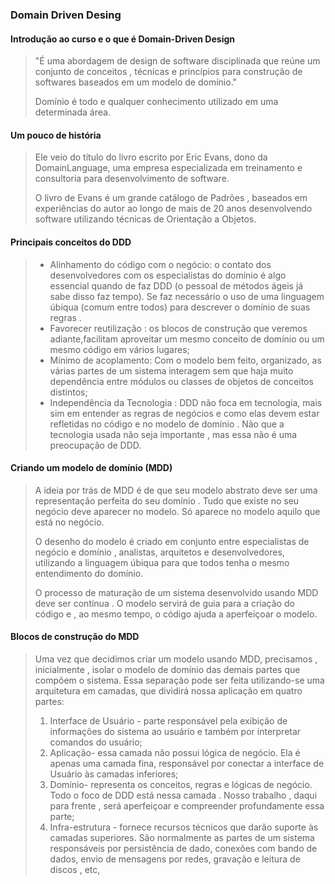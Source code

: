 ### **Domain Driven Desing**

#### **Introdução ao curso e o que é Domain-Driven Design**

> "É uma abordagem de design de software disciplinada que reúne um conjunto de conceitos , técnicas e princípios para construção de softwares baseados em um modelo de domínio."
>
> Domínio é todo e qualquer conhecimento utilizado em uma determinada área.

#### **Um pouco de história** 

> Ele veio do título do livro escrito por Eric Evans, dono da DomainLanguage, uma empresa especializada em treinamento e consultoria para desenvolvimento de software.
>
> O livro de Evans é um grande catálogo de Padrões , baseados em experiências do autor ao longo de mais de 20 anos desenvolvendo software utilizando técnicas de Orientação a Objetos.

#### **Principais conceitos do DDD**

> - Alinhamento do código com o negócio: o contato dos desenvolvedores com os especialistas do domínio é algo essencial quando de faz DDD (o pessoal de métodos ágeis já sabe disso faz tempo). Se faz necessário o uso de uma linguagem úbiqua (comum entre todos) para descrever o domínio de suas regras .
> - Favorecer reutilização : os blocos de construção que veremos adiante,facilitam aproveitar um mesmo conceito de domínio ou um mesmo código em vários lugares;
> - Mínimo de acoplamento: Com o modelo bem feito, organizado, as várias partes de um sistema interagem sem que haja muito dependência entre módulos ou classes de objetos de conceitos distintos;
> - Independência da Tecnologia : DDD não foca em tecnologia, mais sim em entender as regras de negócios e como elas devem estar refletidas no código e no modelo de domínio . Não que a tecnologia usada não seja importante , mas essa não é uma preocupação de DDD.

#### **Criando um modelo de domínio (MDD)**

> A ideia por trás de MDD é de que seu modelo abstrato deve ser uma representação perfeita do seu domínio . Tudo que existe no seu negócio deve aparecer no modelo. Só aparece no modelo aquilo que está no negócio.
>
> O desenho do modelo é criado em conjunto entre especialistas de negócio e domínio , analistas, arquitetos e desenvolvedores, utilizando a linguagem úbiqua para que todos tenha o mesmo entendimento do domínio.
>
> O processo de maturação de um sistema desenvolvido usando MDD deve ser contínua . O modelo servirá de guia para a criação do código e , ao mesmo tempo, o código ajuda a aperfeiçoar o modelo.

#### **Blocos de construção do MDD** 

> Uma vez que decidimos criar um modelo usando MDD, precisamos , inicialmente , isolar o modelo de domínio das demais partes que compõem o sistema. Essa separação pode ser feita utilizando-se uma arquitetura em camadas, que dividirá nossa aplicação em quatro partes:
>
> 1. Interface de Usuário - parte responsável pela exibição de informações do sistema ao usuário e também por interpretar comandos do usuário;
> 2. Aplicação- essa camada não possui lógica de negócio. Ela é apenas uma camada fina, responsável por conectar a interface de Usuário às camadas inferiores;
> 3. Domínio- representa os conceitos, regras e lógicas de negócio. Todo o foco de DDD está nessa camada . Nosso trabalho , daqui para frente , será aperfeiçoar e compreender profundamente essa parte;
> 4. Infra-estrutura - fornece recursos técnicos que darão suporte às camadas superiores. São normalmente as partes de um sistema responsáveis por persistência de dado, conexões com bando de dados, envio de mensagens por redes, gravação e leitura de discos , etc,







